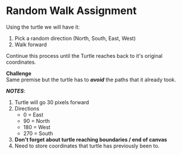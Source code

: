 # Random Walk Assignment

Using the turtle we will have it: 
1. Pick a random direction (North, South, East, West)
2. Walk forward

Continue this process until the Turtle reaches back to it's original coordinates. 

**Challenge** <br> 
Same premise but the turtle has to ***avoid*** the paths that it already took. 

***NOTES***: 
1. Turtle will go 30 pixels forward
2. Directions
    - 0 = East
    - 90 = North
    - 180 = West 
    - 270 = South 
3. **Don't forget about turtle reaching boundaries / end of canvas**
4. Need to store coordinates that turtle has previously been to. 